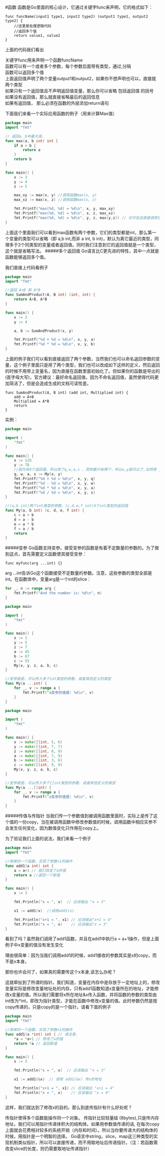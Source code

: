 #函数
函数是Go里面的核心设计，它通过关键字func来声明，它的格式如下：
```text
func funcName(input1 type1, input2 type2) (output1 type1, output2 type2) {
    //这里是处理逻辑代码
    //返回多个值
    return value1, value2
}
```
上面的代码我们看出

关键字func用来声明一个函数funcName				
函数可以有一个或者多个参数，每个参数后面带有类型，通过,分隔				
函数可以返回多个值				
上面返回值声明了两个变量output1和output2，如果你不想声明也可以，直接就两个类型				
如果只有一个返回值且不声明返回值变量，那么你可以省略 包括返回值 的括号				
如果没有返回值，那么就直接省略最后的返回信息				
如果有返回值， 那么必须在函数的外层添加return语句				

下面我们来看一个实际应用函数的例子（用来计算Max值）
```go
package main
import "fmt"

// 返回a、b中最大值.
func max(a, b int) int {
    if a > b {
        return a
    }
    return b
}

func main() {
    x := 3
    y := 4
    z := 5

    max_xy := max(x, y) //调用函数max(x, y)
    max_xz := max(x, z) //调用函数max(x, z)

    fmt.Printf("max(%d, %d) = %d\n", x, y, max_xy)
    fmt.Printf("max(%d, %d) = %d\n", x, z, max_xz)
    fmt.Printf("max(%d, %d) = %d\n", y, z, max(y,z)) // 也可在这直接调用它
}
```
上面这个里面我们可以看到max函数有两个参数，它们的类型都是int，那么第一个变量的类型可以省略（即 a,b int,而非 a int, b int)，默认为离它最近的类型，同理多于2个同类型的变量或者返回值。同时我们注意到它的返回值就是一个类型，这个就是省略写法。
#####多个返回值
Go语言比C更先进的特性，其中一点就是函数能够返回多个值。

我们直接上代码看例子
```go
package main
import "fmt"

//返回 A+B 和 A*B
func SumAndProduct(A, B int) (int, int) {
    return A+B, A*B
}

func main() {
    x := 3
    y := 4

    a, b := SumAndProduct(x, y)

    fmt.Printf("%d + %d = %d\n", x, y, a)
    fmt.Printf("%d * %d = %d\n", x, y, b)
}
```
上面的例子我们可以看到直接返回了两个参数，当然我们也可以命名返回参数的变量，这个例子里面只是用了两个类型，我们也可以改成如下这样的定义，然后返回的时候不用带上变量名，因为直接在函数里面初始化了。但如果你的函数是导出的(首字母大写)，官方建议：最好命名返回值，因为不命名返回值，虽然使得代码更加简洁了，但是会造成生成的文档可读性差。
```text
func SumAndProduct(A, B int) (add int, Multiplied int) {
    add = A+B
    Multiplied = A*B
    return
}
```
实例：
```go
package main

import (
    "fmt"
)

func main() {
    x := 126
    y := 78
    //因为有4个返回值，所以用了q,w,a,s ，而参数只有两个，所以x,y就可以了,当然用 _ 符号可以丢弃一部分返回值
    q, w, a, s := My(x, y)
    fmt.Printf("%d + %d = %d\n", x, y, q)
    fmt.Printf("%d - %d = %d\n", x, y, w)
    fmt.Printf("%d * %d = %d\n", x, y, a)
    fmt.Printf("%d / %d = %d\n", x, y, s)
}

//(a,b int)两个int类型的参数，(c,d,e,f int)4个int类型的返回值
func My(a, b int) (c, d, e, f int) {
    c = a + b
    d = a - b
    e = a * b
    f = a / b
    return
}
```
#####变参
Go函数支持变参。接受变参的函数是有着不定数量的参数的。为了做到这点，首先需要定义函数使其接受变参：
```text
func myfunc(arg ...int) {}
```
arg ...int告诉Go这个函数接受不定数量的参数。注意，这些参数的类型全部是int。在函数体中，变量arg是一个int的slice：
```go
for _, n := range arg {
    fmt.Printf("And the number is: %d\n", n)
}
```
```go
package main

import (
    "fmt"
)

func main() {
    x := 1
    y := 5
    z := 7
    a := 45
    b := 67
    c := 55
    My(x, y, z, a, b, c)
}

//变参就是，可以传入多个int类型的参数，或者其他定义的类型
func My(a ...int) {
    for _, v := range a {
        fmt.Printf("a变参的值是: %d\n", v)
    }
}
```
```go
package main

import (
    "fmt"
)

func main() {
    x := make([]int, 5, 6)
    y := make([]int, 7, 7)
    z := make([]int, 8, 9)
    a := make([]int, 7, 9)
    b := make([]int, 3, 6)
    c := make([]int, 9, 9)
    My(x, y, z, a, b, c)
}

//变参就是，可以传入多个[]int类型的参数，或者其他定义的类型
func My(a ...[]int) {
    for _, v := range a {
        fmt.Printf("a变参的值是: %d\n", v)
    }
}
```
#####传值与传指针
当我们传一个参数值到被调用函数里面时，实际上是传了这个值的一份copy，当在被调用函数中修改参数值的时候，调用函数中相应实参不会发生任何变化，因为数值变化只作用在copy上。

为了验证我们上面的说法，我们来看一个例子
```go
package main
import "fmt"

//简单的一个函数，实现了参数+1的操作
func add1(a int) int {
    a = a+1 // 我们改变了a的值
    return a //返回一个新值
}

func main() {
    x := 3

    fmt.Println("x = ", x)  // 应该输出 "x = 3"

    x1 := add1(x)  //调用add1(x)

    fmt.Println("x+1 = ", x1) // 应该输出"x+1 = 4"
    fmt.Println("x = ", x)    // 应该输出"x = 3"
}
```
看到了吗？虽然我们调用了add1函数，并且在add1中执行a = a+1操作，但是上面例子中x变量的值没有发生变化

理由很简单：因为当我们调用add1的时候，add1接收的参数其实是x的copy，而不是x本身。

那你也许会问了，如果真的需要传这个x本身,该怎么办呢？

这就牵扯到了所谓的指针。我们知道，变量在内存中是存放于一定地址上的，修改变量实际是修改变量地址处的内存。只有add1函数知道x变量所在的地址，才能修改x变量的值。所以我们需要将x所在地址&x传入函数，并将函数的参数的类型由int改为*int，即改为指针类型，才能在函数中修改x变量的值。此时参数仍然是按copy传递的，只是copy的是一个指针。请看下面的例子
```go
package main
import "fmt"

//简单的一个函数，实现了参数+1的操作
func add1(a *int) int { // 请注意，
    *a = *a+1 // 修改了a的值
    return *a // 返回新值
}

func main() {
    x := 3

    fmt.Println("x = ", x)  // 应该输出 "x = 3"

    x1 := add1(&x)  // 调用 add1(&x) 传x的地址

    fmt.Println("x+1 = ", x1) // 应该输出 "x+1 = 4"
    fmt.Println("x = ", x)    // 应该输出 "x = 4"
}
```
这样，我们就达到了修改x的目的。那么到底传指针有什么好处呢？

传指针使得多个函数能操作同一个对象。
传指针比较轻量级 (8bytes),只是传内存地址，我们可以用指针传递体积大的结构体。如果用参数值传递的话, 在每次copy上面就会花费相对较多的系统开销（内存和时间）。所以当你要传递大的结构体的时候，用指针是一个明智的选择。
Go语言中string，slice，map这三种类型的实现机制类似指针，所以可以直接传递，而不用取地址后传递指针。（注：若函数需改变slice的长度，则仍需要取地址传递指针）

